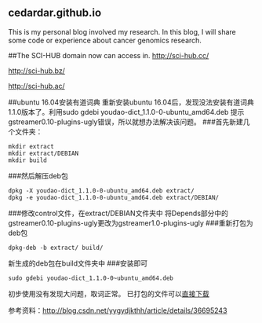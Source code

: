 ## cedardar.github.io
This is my personal blog involved my research. In this blog, I will share some code or experience about cancer genomics research.

##The SCI-HUB domain now can access in.
http://sci-hub.cc/

http://sci-hub.bz/

http://sci-hub.ac/

##ubuntu 16.04安装有道词典
重新安装ubuntu 16.04后，发现没法安装有道词典1.1.0版本了。利用sudo gdebi youdao-dict_1.1.0-0-ubuntu_amd64.deb
提示gstreamer0.10-plugins-ugly错误，所以就想办法解决该问题。
###首先新建几个文件夹：
```
mkdir extract
mkdir extract/DEBIAN
mkdir build
```
###然后解压deb包
```
dpkg -X youdao-dict_1.1.0-0-ubuntu_amd64.deb extract/
dpkg -e youdao-dict_1.1.0-0-ubuntu_amd64.deb extract/DEBIAN/
```
###修改control文件，在extract/DEBIAN文件夹中
将Depends部分中的gstreamer0.10-plugins-ugly更改为gstreamer1.0-plugins-ugly
###重新打包为deb包
```
dpkg-deb -b extract/ build/
```
新生成的deb包在build文件夹中
###安装即可
```
sudo gdebi youdao-dict_1.1.0-0~ubuntu_amd64.deb
```

初步使用没有发现大问题，取词正常。
已打包的文件可以[直接下载](https://github.com/cedarice/cedarice.github.io/raw/0ff972fb82e6bd996becab7d356100361884a21d/youdao-dict_1.1.0-0%7Eubuntu_amd64.deb)

参考资料：http://blog.csdn.net/yygydjkthh/article/details/36695243
